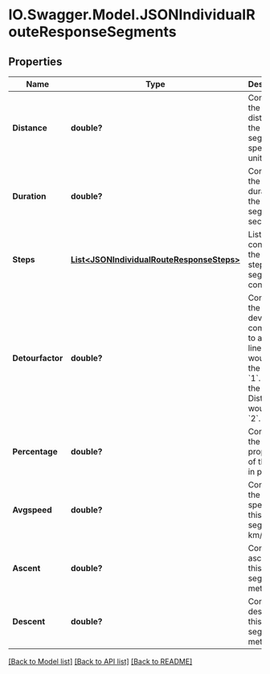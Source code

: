 # IO.Swagger.Model.JSONIndividualRouteResponseSegments
## Properties

Name | Type | Description | Notes
------------ | ------------- | ------------- | -------------
**Distance** | **double?** | Contains the distance of the segment in specified units. | [optional] 
**Duration** | **double?** | Contains the duration of the segment in seconds. | [optional] 
**Steps** | [**List&lt;JSONIndividualRouteResponseSteps&gt;**](JSONIndividualRouteResponseSteps.md) | List containing the specific steps the segment consists of. | [optional] 
**Detourfactor** | **double?** | Contains the deviation compared to a straight line that would have the factor &#x60;1&#x60;. Double the Distance would be a &#x60;2&#x60;. | [optional] 
**Percentage** | **double?** | Contains the proportion of the route in percent. | [optional] 
**Avgspeed** | **double?** | Contains the average speed of this segment in km/h. | [optional] 
**Ascent** | **double?** |  Contains ascent of this segment in metres. | [optional] 
**Descent** | **double?** | Contains descent of this segment in metres. | [optional] 

[[Back to Model list]](../README.md#documentation-for-models) [[Back to API list]](../README.md#documentation-for-api-endpoints) [[Back to README]](../README.md)

